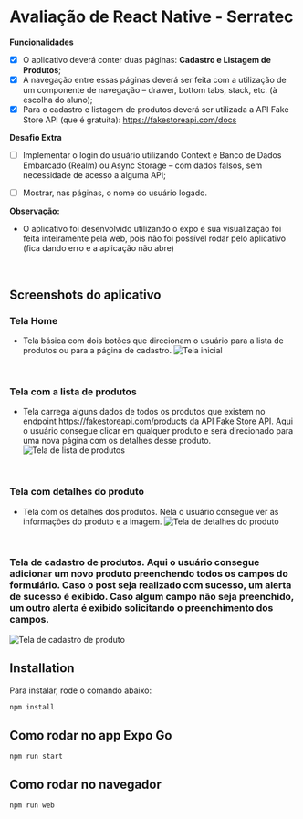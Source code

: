 # Avaliação de React Native - Serratec

<b>Funcionalidades </b>
- [x] O aplicativo deverá conter duas páginas: <b>Cadastro e Listagem de Produtos</b>;
- [x] A navegação entre essas páginas deverá ser feita com a utilização de um componente
de navegação – drawer, bottom tabs, stack, etc. (à escolha do aluno);
- [x] Para o cadastro e listagem de produtos deverá ser utilizada a API Fake Store API (que é
gratuita): https://fakestoreapi.com/docs

<b>Desafio Extra </b>
- [ ] Implementar o login do usuário utilizando Context e Banco de Dados Embarcado
(Realm) ou Async Storage – com dados falsos, sem necessidade de acesso a alguma
API;
- [ ] Mostrar, nas páginas, o nome do usuário logado.


<b>Observação: </b>
- O aplicativo foi desenvolvido utilizando o expo e sua visualização foi feita inteiramente pela web, pois não foi possível rodar pelo aplicativo (fica dando erro e a aplicação não abre)

<br>

## Screenshots do aplicativo

### Tela Home
- Tela básica com dois botões que direcionam o usuário para a lista de produtos ou para a página de cadastro. 
![Tela inicial](https://i.ibb.co/chGcWps/home.png)
<br> 

### Tela com a lista de produtos
- Tela carrega alguns dados de todos os produtos que existem no endpoint https://fakestoreapi.com/products da API Fake Store API. Aqui o usuário consegue clicar em qualquer produto e será direcionado para uma nova página com os detalhes desse produto.
![Tela de lista de produtos](https://i.ibb.co/NVJ2M6q/lista-de-produtos.png)
<br> 

### Tela com detalhes do produto
- Tela com os detalhes dos produtos. Nela o usuário consegue ver as informações do produto e a imagem.
![Tela de detalhes do produto](https://i.ibb.co/VQBSRHf/detalhes-produto.png)
<br>

### Tela de cadastro de produtos. Aqui o usuário consegue adicionar um novo produto preenchendo todos os campos do formulário. Caso o post seja realizado com sucesso, um alerta de sucesso é exibido. Caso algum campo não seja preenchido, um outro alerta é exibido solicitando o preenchimento dos campos. 
![Tela de cadastro de produto](https://i.ibb.co/vHmGk6S/cadastro.png)
<br>

## Installation

Para instalar, rode o comando abaixo: 

```bash
npm install
```

## Como rodar no app Expo Go

```
npm run start
```

## Como rodar no navegador

```
npm run web
```
